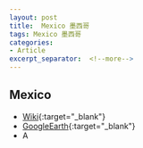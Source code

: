 ```yaml
---
layout: post
title:  Mexico 墨西哥
tags: Mexico 墨西哥 
categories:
- Article
excerpt_separator:  <!--more-->
---
```

## Mexico 
- [Wiki](https://zh.wikipedia.org/w/index.php?search=Mexico "Wiki"){:target="_blank"} 
- [GoogleEarth](https://earth.google.com/web/search/Mexico "GoogleEarth"){:target="_blank"} 
- A 

